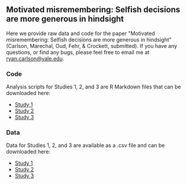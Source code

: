 ## Motivated misremembering: Selfish decisions are more generous in hindsight
Here we provide raw data and code for the paper "Motivated misremembering: Selfish decisions are more generous in hindsight" (Carlson, Marechal, Oud, Fehr, & Crockett, submitted). If you have any questions, or find any bugs, please feel free to email me at ryan.carlson@yale.edu.

### Code
Analysis scripts for Studies 1, 2, and 3 are R Markdown files that can be downloaded here:
  - [Study 1](study1/motMis_s1_analyses.Rmd)  
  - [Study 2](study2/motMis_s2_analyses.Rmd)
  - [Study 3](study3/motMis_s3_analyses.Rmd)
  
### Data
Data for Studies 1, 2, and 3 are available as a .csv file and can be downloaded here:  
  - [Study 1](study1/motMis_s1_data.csv)
  - [Study 2](study2/motMis_s2_data.csv)
  - [Study 3](study3/motMis_s3_data.csv)
  
